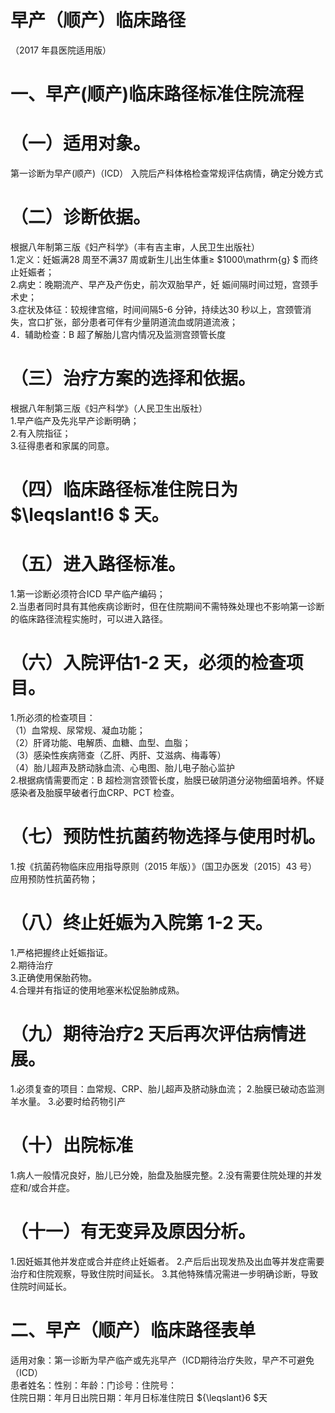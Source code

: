 # 早产（顺产）临床路径  
（2017 年县医院适用版）  
# 一、早产(顺产)临床路径标准住院流程  
# （一）适用对象。  
第一诊断为早产(顺产)（ICD） 入院后产科体格检查常规评估病情，确定分娩方式  
# （二）诊断依据。  
根据八年制第三版《妇产科学》（丰有吉主审，人民卫生出版社）  
1.定义：妊娠满28 周至不满37 周或新生儿出生体重≥ $1000\mathrm{g} $ 而终止妊娠者；  
2.病史：晚期流产、早产及产伤史，前次双胎早产，妊 娠间隔时间过短，宫颈手术史；  
3.症状及体征：较规律宫缩，时间间隔5-6 分钟，持续达30 秒以上，宫颈管消失，宫口扩张，部分患者可伴有少量阴道流血或阴道流液；  
4．辅助检查：B 超了解胎儿宫内情况及监测宫颈管长度  
# （三）治疗方案的选择和依据。  
根据八年制第三版《妇产科学》（人民卫生出版社）  
1.早产临产及先兆早产诊断明确；  
2.有入院指征；  
3.征得患者和家属的同意。  
# （四）临床路径标准住院日为 $\leqslant\!6 $ 天。  
# （五）进入路径标准。  
1.第一诊断必须符合ICD 早产临产编码；  
2.当患者同时具有其他疾病诊断时，但在住院期间不需特殊处理也不影响第一诊断的临床路径流程实施时，可以进入路径。  
# （六）入院评估1-2 天，必须的检查项目。  
1.所必须的检查项目：  
（1）血常规、尿常规、凝血功能；  
（2）肝肾功能、电解质、血糖、血型、血脂；  
（3）感染性疾病筛查（乙肝、丙肝、艾滋病、梅毒等）  
（4）胎儿超声及脐动脉血流、心电图、胎儿电子胎心监护  
2.根据病情需要而定：B 超检测宫颈管长度，胎膜已破阴道分泌物细菌培养。怀疑感染者及胎膜早破者行血CRP、PCT 检查。  
# （七）预防性抗菌药物选择与使用时机。  
1.按《抗菌药物临床应用指导原则（2015 年版）》（国卫办医发〔2015〕43 号）应用预防性抗菌药物；  
# （八）终止妊娠为入院第 1-2 天。  
1.严格把握终止妊娠指证。  
2.期待治疗  
3.正确使用保胎药物。  
4.合理并有指证的使用地塞米松促胎肺成熟。  
# （九）期待治疗2 天后再次评估病情进展。  
1.必须复查的项目：血常规、CRP、胎儿超声及脐动脉血流；  2.胎膜已破动态监测羊水量。 3.必要时给药物引产  
# （十）出院标准  
1.病人一般情况良好，胎儿已分娩，胎盘及胎膜完整。2.没有需要住院处理的并发症和/或合并症。  
# （十一）有无变异及原因分析。  
1.因妊娠其他并发症或合并症终止妊娠者。 2.产后后出现发热及出血等并发症需要治疗和住院观察，导致住院时间延长。 3.其他特殊情况需进一步明确诊断，导致住院时间延长。  
# 二、早产（顺产）临床路径表单  
适用对象：第一诊断为早产临产或先兆早产（ICD期待治疗失败，早产不可避免（ICD）  
患者姓名：性别：年龄：门诊号：住院号：  
住院日期：年月日出院日期：年月日标准住院日 ${\leqslant}6 $天  
